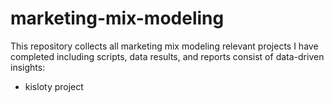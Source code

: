 # marketing-mix-modeling
This repository collects all marketing mix modeling relevant projects I have completed including scripts, data results, and reports consist of data-driven insights:
- kisloty project
